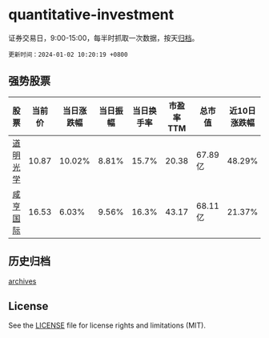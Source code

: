 # quantitative-investment

证券交易日，9:00-15:00，每半时抓取一次数据，按天[归档](archives)。

`更新时间：2024-01-02 10:20:19 +0800`

## 强势股票

|股票|当前价|当日涨跌幅|当日振幅|当日换手率|市盈率TTM|总市值|近10日涨跌幅|
|----|----|----|----|----|----|----|----|
|[道明光学](https://xueqiu.com/S/SZ002632)|10.87|10.02%|8.81%|15.7%|20.38|67.89亿|48.29%|
|[咸亨国际](https://xueqiu.com/S/SH605056)|16.53|6.03%|9.56%|16.3%|43.17|68.11亿|21.37%|

## 历史归档

[archives](archives)

## License

See the [LICENSE](LICENSE) file for license rights and limitations (MIT).
